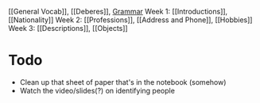 [[General Vocab]], [[Deberes]], [Grammar](Grammar.md)
Week 1: [[Introductions]], [[Nationality]]
Week 2: [[Professions]], [[Address and Phone]], [[Hobbies]]
Week 3: [[Descriptions]], [[Objects]]


# Todo
- Clean up that sheet of paper that's in the notebook (somehow)
- Watch the video/slides(?) on identifying people